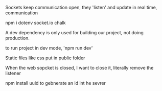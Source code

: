 Sockets keep communication open, they 'listen' and update in real time, communication

npm i dotenv socket.io chalk

A dev dependency is only used for building our project, not doing production.

to run project in dev mode, 'npm run dev'

<!-- import express from 'express' ; // common JS import syntax
import chalk from 'chalk'; // enabling easy backend syntax with type: module
import dotenv from 'dotenv'; // .ENV PACKAGE
import cors from cors -->

Static files like css put in public folder


When the web sopcket is closed, I want to close it, literally remove the listener

npm install uuid to gebnerate an id int he sevrer